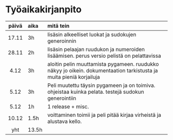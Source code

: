 # Työaikakirjanpito

| päivä | aika | mitä tein  |
| :----:|:-----| :-----|
| 17.11 | 3h   | lisäsin alkeelliset luokat ja sudokujen generoinnin |
| 28.11 | 2h   | lisäsin pelaajan ruudukon ja numeroiden lisäämisen. perus versio pelistä on pelattavissa |
| 4.12  | 3h   | aloitin pelin muuttamista pygameen. ruudukko näkyy jo oikein. dokumentaation tarkistusta ja muita pieniä korjailuja |
| 5.12  | 3h   | Peli muutettu täysin pygameen ja on toimiva. ohjeistaa kuinka pelata. testejä sudokun generointiin |
| 5.12  | 1h   | 1 release + misc. |
| 10.12 | 1.5h | voittaminen toimii ja peli pitää kirjaa virheistä ja alustava kello. |
| yht   | 13.5h|  |
